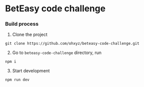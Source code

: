 # BetEasy code challenge

### Build process
1. Clone the project
```
git clone https://github.com/ohxyz/beteasy-code-challenge.git
```
2. Go to `beteasy-code-challenge` directory, run
```
npm i
```
3. Start development
```
npm run dev
```
